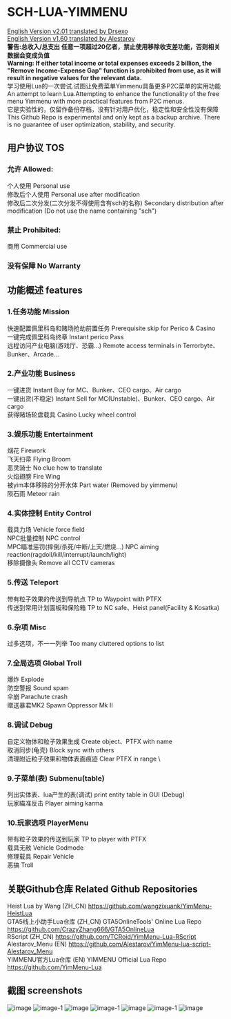 # SCH-LUA-YIMMENU
[English Version v2.01 translated by Drsexo]( https://github.com/Drsexo/English-Sch-lua/) \
[English Version v1.60 translated by Alestarov]( https://github.com/Alestarov/SCH-LUA-YIMMENU-ENG/) \
**警告:总收入/总支出 任意一项超过20亿者，禁止使用移除收支差功能，否则相关数据会变成负值** \
**Warning: If either total income or total expenses exceeds 2 billion, the "Remove Income-Expense Gap" function is prohibited from use, as it will result in negative values for the relevant data.** \
学习使用Lua的一次尝试.试图让免费菜单Yimmenu具备更多P2C菜单的实用功能 \
An attempt to learn Lua.Attempting to enhance the functionality of the free menu Yimmenu with more practical features from P2C menus. \
它是实验性的，仅留作备份存档，没有针对用户优化，稳定性和安全性没有保障 \
This Github Repo is experimental and only kept as a backup archive. There is no guarantee of user optimization, stability, and security.
## 用户协议 TOS
### 允许 Allowed:
个人使用 Personal use \
修改后个人使用 Personal use after modification \
修改后二次分发(二次分发不得使用含有sch的名称) Secondary distribution after modification (Do not use the name containing "sch") 
### 禁止 Prohibited:
商用 Commercial use
### 没有保障 No Warranty
## 功能概述 features
### 1.任务功能 Mission 
快速配置佩里科岛和赌场抢劫前置任务 Prerequisite skip for Perico & Casino\
一键完成佩里科岛终章 Instant perico Pass \
远程访问产业电脑(游戏厅、恐霸...) Remote access terminals in Terrorbyte、Bunker、Arcade...
### 2.产业功能 Business 
一键进货 Instant Buy for MC、Bunker、CEO cargo、Air cargo\
一键出货(不稳定) Instant Sell for MC(Unstable)、Bunker、CEO cargo、Air cargo\
获得赌场轮盘载具 Casino Lucky wheel control
### 3.娱乐功能 Entertainment 
烟花 Firework \
飞天扫帚 Flying Broom \
恶灵骑士 No clue how to translate \
火焰翅膀 Fire Wing \
被yim本体移除的分开水体 Part water (Removed by yimmenu) \
陨石雨 Meteor rain
### 4.实体控制 Entity Control
载具力场 Vehicle force field \
NPC批量控制 NPC control \
MPC瞄准惩罚(摔倒/杀死/中断/上天/燃烧...) NPC aiming reaction(ragdoll/kill/interrupt/launch/light) \
移除摄像头 Remove all CCTV cameras
### 5.传送 Teleport 
带有粒子效果的传送到导航点 TP to Waypoint with PTFX \
传送到常用计划面板和保险箱 TP to NC safe、Heist panel(Facility & Kosatka) 
### 6.杂项 Misc 
过多选项，不一一列举 Too many cluttered options to list
### 7.全局选项 Global Troll 
爆炸 Explode \
防空警报 Sound spam \
伞崩 Parachute crash \
赠送暴君MK2 Spawn Oppressor Mk II
### 8.调试 Debug 
自定义物体和粒子效果生成 Create object、PTFX with name\
取消同步(龟壳) Block sync with others\
清理附近粒子效果和物体表面痕迹 Clear PTFX in range \
### 9.子菜单(表) Submenu(table)
列出实体表、lua产生的表(调试) print entity table in GUI (Debug)\
玩家瞄准反击 Player aiming karma
### 10.玩家选项 PlayerMenu
带有粒子效果的传送到玩家 TP to player with PTFX \
载具无敌 Vehicle Godmode \
修理载具 Repair Vehicle \
恶搞 Troll
## 关联Github仓库 Related Github Repositories
Heist Lua by Wang (ZH_CN) https://github.com/wangzixuank/YimMenu-HeistLua \
GTA5线上小助手Lua仓库 (ZH_CN) GTA5OnlineTools' Online Lua Repo https://github.com/CrazyZhang666/GTA5OnlineLua \
RScript (ZH_CN) https://github.com/TCRoid/YimMenu-Lua-RScript \
Alestarov_Menu (EN) https://github.com/Alestarov/YimMenu-lua-script-Alestarov_Menu \
YIMMENU官方Lua仓库 (EN) YIMMENU Official Lua Repo https://github.com/YimMenu-Lua
## 截图 screenshots
![image](https://github.com/sch-lda/SCH-LUA-YIMMENU/assets/54973190/13799c8b-1b06-4cde-83fd-21cb29711eea)
![image-1](https://github.com/sch-lda/SCH-LUA-YIMMENU/assets/54973190/8d7af05e-fa28-416a-b843-b390a1fb915a)
![image](https://github.com/sch-lda/SCH-LUA-YIMMENU/assets/54973190/60234ea1-4c30-4e52-9dfb-a1a2ed99a888)
![image-1](https://github.com/sch-lda/SCH-LUA-YIMMENU/assets/54973190/72737e09-d97a-479d-af5f-9958d8366837)
![image](https://github.com/sch-lda/SCH-LUA-YIMMENU/assets/54973190/0f3b950a-ede9-4f79-8a3b-0c798cbeaa3d)
![image-1](https://github.com/sch-lda/SCH-LUA-YIMMENU/assets/54973190/9ef5737b-411f-47fb-a79d-c865ae80807a)
![image](https://github.com/sch-lda/SCH-LUA-YIMMENU/assets/54973190/378f44cf-4a57-4a89-88ea-4687c79766d3)





